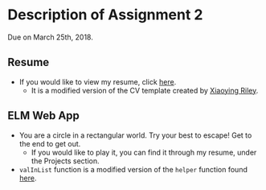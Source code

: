 # Description of Assignment 2

Due on March 25th, 2018.

## Resume

   - If you would like to view my resume, click [here](http://ugweb.cas.mcmaster.ca/~deleeuwj).
       - It is a modified version of the CV template created by [Xiaoying Riley](https://github.com/xriley/Orbit-Theme).

## ELM Web App

   - You are a circle in a rectangular world. Try your best to escape! Get to the end to get out.
      - If you would like to play it, you can find it through my resume, under the Projects section.
   - `valInList` function is a modified version of the `helper` function found [here](https://stackoverflow.com/questions/33625335/how-to-get-the-first-index-of-a-given-element-in-array-list-in-elm).
